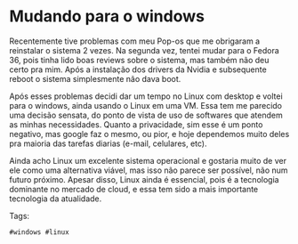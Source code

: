 # Mudando para o windows

Recentemente tive problemas com meu Pop-os que me obrigaram a reinstalar
o sistema 2 vezes. Na segunda vez, tentei mudar para o Fedora 36, pois
tinha lido boas reviews sobre o sistema, mas também não deu certo pra
mim. Após a instalação dos drivers da Nvidia e subsequente reboot o
sistema simplesmente não dava boot. 

Após esses problemas decidi dar um tempo no Linux com desktop e voltei
para o windows, ainda usando o Linux em uma VM. Essa tem me parecido uma
decisão sensata, do ponto de vista de uso de softwares que atendem as
minhas necessidades. Quanto a privacidade, sim esse é um ponto negativo,
mas google faz o mesmo, ou pior, e hoje dependemos muito deles pra
maioria das tarefas diarias (e-mail, celulares, etc). 

Ainda acho Linux um excelente sistema operacional e gostaria muito de
ver ele como uma alternativa viável, mas isso não parece ser possível,
não num futuro próximo. Apesar disso, Linux ainda é essencial, pois é a
tecnologia dominante no mercado de cloud, e essa tem sido a mais
importante tecnologia da atualidade.

Tags:  

    #windows #linux

